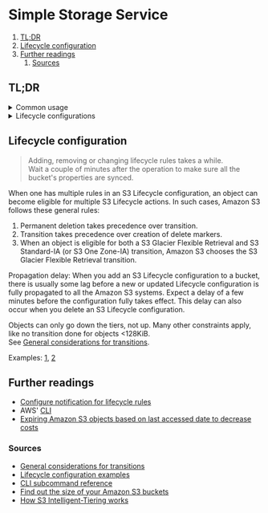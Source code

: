 # Simple Storage Service

1. [TL;DR](#tldr)
1. [Lifecycle configuration](#lifecycle-configuration)
1. [Further readings](#further-readings)
   1. [Sources](#sources)

## TL;DR

<details>
  <summary>Common usage</summary>

```sh
# List all buckets.
aws s3 ls
aws s3api list-buckets --output 'json' --query 'Buckets[].Name'
aws s3api list-buckets --output 'yaml-stream' | yq -r '.[].Buckets[].Name' -

# List prefixes and objects in buckets.
# Adding the trailing '/' or '--recurse' lists the content of prefixes.
aws s3 ls 's3://my-bucket'
aws s3 ls --recursive 's3://my-bucket/prefix/'
aws s3 ls 's3://arn:aws:s3:us-west-2:123456789012:accesspoint/myaccesspoint/'

# Find the size of buckets or objects.
# It will list all the contents *and* give a total size at the end.
aws s3 ls --human-readable --recursive --summarize 's3://my-bucket'
aws s3 ls … 's3://my-bucket/prefix/'

# Create buckets.
aws s3 mb 's3://my-bucket'

# Copy files to or from buckets.
aws s3 cp 'test.txt' 's3://my-bucket/test4.txt'
aws s3 cp 'test.txt' 's3://my-bucket/test2.txt' --expires '2024-10-01T20:30:00Z'
aws s3 cp 's3://my-bucket/test.txt' 'test2.txt'
aws s3 cp 's3://my-bucket/test.txt' 's3://my-bucket/test5.txt'
aws s3 cp 's3://my-bucket/test.txt' 's3://my-other-bucket/'
aws s3 cp 's3://my-bucket' '.' --recursive
aws s3 cp 'myDir' 's3://my-bucket/' --recursive --exclude "*.jpg"
aws s3 cp 's3://my-bucket/logs/' 's3://my-bucket2/logs/' --recursive \
  --exclude "*" --include "*.log"
aws s3 cp 's3://my-bucket/test.txt' 's3://my-bucket/test2.txt' \
    --acl 'public-read-write'
aws s3 cp 'file.txt' 's3://my-bucket/' \
  --grants read=uri='http://acs.amazonaws.com/groups/global/AllUsers' \
    'full=id=79a59df900b949e55d96a1e698fbacedfd6e09d98eacf8f8d5218e7cd47ef2be'
aws s3 cp 'mydoc.txt' 's3://arn:aws:s3:us-west-2:123456789012:accesspoint/myaccesspoint/mykey'

# Handling file streams.
aws s3 cp - 's3://my-bucket/stream.txt'
aws s3 cp - 's3://my-bucket/stream.txt' --expected-size '54760833024'
aws s3 cp 's3://my-bucket/stream.txt' -

# Sync buckets.
aws s3 sync '.' 's3://my-bucket'
aws s3 sync 's3://my-bucket' '.' --delete
aws s3 sync 's3://my-bucket' 's3://my-other-bucket' --exclude "*.jpg"
aws s3 sync 's3://my-us-west-2-bucket' 's3://my-eu-east-1-bucket' \
  --source-region 'us-west-2' --region 'eu-east-1'
aws s3 sync '.' 's3://arn:aws:s3:us-west-2:123456789012:accesspoint/myaccesspoint/'

# Delete buckets.
aws s3 rb 's3://my-bucket'
aws s3 rb 's3://my-bucket' --force


# Lifecycle configurations.
aws s3api get-bucket-lifecycle-configuration --bucket 'bucketName'
aws s3api put-bucket-lifecycle-configuration --bucket 'bucketName' \
  --lifecycle-configuration 'file://lifecycle.definition.json'
aws s3api delete-bucket-lifecycle-configuration --bucket 'bucketName'


# Show tags on objects.
aws s3api list-objects-v2 \
  --bucket 'my-bucket' --prefix 'someObjectsInHereAreTagged' \
  --query 'Contents[*].Key' --output text \
| xargs -n 1 \
    aws s3api get-object-tagging --bucket 'my-bucket' --query 'TagSet[*]' --key
```

</details>

<details>
  <summary>Lifecycle configurations</summary>

```sh
# Manage lifecycle configurations.
aws s3 get-bucket-lifecycle-configuration --bucket 'batman'
aws s3 put-bucket-lifecycle-configuration --bucket 'batman'  \
  --lifecycle-configuration 'file://lifecycle-batman.json'
aws s3 delete-bucket-lifecycle --bucket 'batman'
```

</details>

## Lifecycle configuration

> Adding, removing or changing lifecycle rules takes a while.<br/>
> Wait a couple of minutes after the operation to make sure all the bucket's properties are synced.

When one has multiple rules in an S3 Lifecycle configuration, an object can become eligible for multiple S3 Lifecycle actions. In such cases, Amazon S3 follows these general rules:

1. Permanent deletion takes precedence over transition.
1. Transition takes precedence over creation of delete markers.
1. When an object is eligible for both a S3 Glacier Flexible Retrieval and S3 Standard-IA (or S3 One Zone-IA) transition, Amazon S3 chooses the S3 Glacier Flexible Retrieval transition.

Propagation delay: When you add an S3 Lifecycle configuration to a bucket, there is usually some lag before a new or updated Lifecycle configuration is fully propagated to all the Amazon S3 systems. Expect a delay of a few minutes before the configuration fully takes effect. This delay can also occur when you delete an S3 Lifecycle configuration.

Objects can only go down the tiers, not up. Many other constraints apply, like no transition done for objects <128KiB.<br/>
See [General considerations for transitions][lifecycle  general considerations for transitions].

Examples: [1][lifecycle  configuration examples], [2][s3 lifecycle rules examples]

## Further readings

- [Configure notification for lifecycle rules][lifecycle  configure notification]
- AWS' [CLI]
- [Expiring Amazon S3 objects based on last accessed date to decrease costs]

### Sources

- [General considerations for transitions][lifecycle  general considerations for transitions]
- [Lifecycle configuration examples][lifecycle  configuration examples]
- [CLI subcommand reference]
- [Find out the size of your Amazon S3 buckets]
- [How S3 Intelligent-Tiering works]

<!--
  References
  -->

<!-- In-article sections -->
<!-- Knowledge base -->
[cli]: cli.md

<!-- Files -->
[s3 lifecycle rules examples]: ../../../examples/aws/s3.lifecycle-rules

<!-- Upstream -->
[cli subcommand reference]: https://docs.aws.amazon.com/cli/latest/reference/s3/
[expiring amazon s3 objects based on last accessed date to decrease costs]: https://aws.amazon.com/blogs/architecture/expiring-amazon-s3-objects-based-on-last-accessed-date-to-decrease-costs/
[find out the size of your amazon s3 buckets]: https://aws.amazon.com/blogs/storage/find-out-the-size-of-your-amazon-s3-buckets/
[how s3 intelligent-tiering works]: https://docs.aws.amazon.com/AmazonS3/latest/userguide/intelligent-tiering-overview.html
[lifecycle  configuration examples]: https://docs.aws.amazon.com/AmazonS3/latest/userguide/lifecycle-configuration-examples.html
[lifecycle  configure notification]: https://docs.aws.amazon.com/AmazonS3/latest/userguide/lifecycle-configure-notification.html
[lifecycle  general considerations for transitions]: https://docs.aws.amazon.com/AmazonS3/latest/userguide/lifecycle-transition-general-considerations.html

<!-- Others -->
